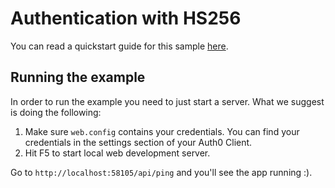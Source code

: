 ﻿# Authentication with HS256

You can read a quickstart guide for this sample [here](https://auth0.com/docs/quickstart/backend/webapi-owin/03-authentication-hs256).

## Running the example

In order to run the example you need to just start a server. What we suggest is doing the following:

1. Make sure `web.config` contains your credentials. You can find your credentials in the settings section of your Auth0 Client.
2. Hit F5 to start local web development server.

Go to `http://localhost:58105/api/ping` and you'll see the app running :).